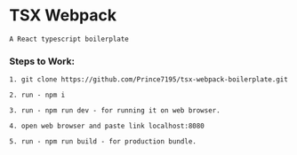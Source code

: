 # TSX Webpack

    A React typescript boilerplate

### Steps to Work:

    1. git clone https://github.com/Prince7195/tsx-webpack-boilerplate.git

    2. run - npm i

    3. run - npm run dev - for running it on web browser.

    4. open web browser and paste link localhost:8080

    5. run - npm run build - for production bundle.